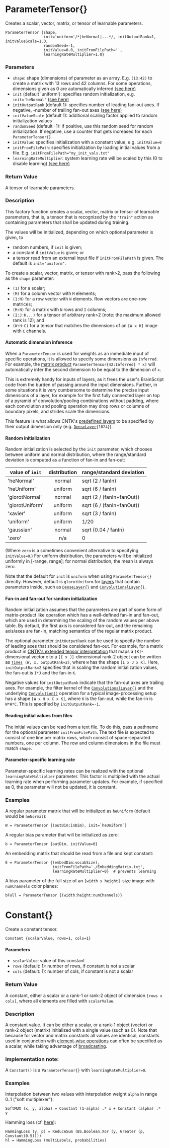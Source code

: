 # ParameterTensor{}

Creates a scalar, vector, matrix, or tensor of learnable parameters.

    ParameterTensor {shape,
                     init='uniform'/*|heNormal|...*/, initOutputRank=1, initValueScale=1.0,
                     randomSeed=-1,
                     initValue=0.0, initFromFilePath='',
                     learningRateMultiplier=1.0}

### Parameters

* `shape`: shape (dimensions) of parameter as an array. E.g. `(13:42)` to create a matrix with 13 rows and 42 columns. For some operations, dimensions given as 0 are automatically inferred [(see here)](#automatic-dimension-inference)
* `init` (default 'uniform'): specifies random initialization, e.g. `init='heNormal'` [(see here)](#random-initialization)
* `initOutputRank` (default 1): specifies number of leading fan-out axes. If negative, -number of trailing fan-out axes [(see here)](#fan-in-and-fan-out-for-random-initialization)
* `initValueScale` (default 1): additional scaling factor applied to random initialization values
* `randomSeed` (default -1): if positive, use this random seed for random initialization. If negative, use a counter that gets increased for each `ParameterTensor{}`
* `initValue`: specifies initialization with a constant value, e.g. `initValue=0`
* `initFromFilePath`: specifies initialization by loading initial values from a file. E.g. `initFromFilePath="my_init_vals.txt"`
* `learningRateMultiplier`: system learning rate will be scaled by this (0 to disable learning) [(see here)](#parameter-specific-learning-rate)

### Return Value

A tensor of learnable parameters.

### Description

This factory function creates a scalar, vector, matrix or tensor of learnable parameters, that is,
a tensor that is recognized by the `"train"` action as containing parameters
that shall be updated during training.

The values will be initialized, depending on which optional parameter is given, to
* random numbers, if `init` is given;
* a constant if `initValue` is given; or
* a tensor read from an external input file if `initFromFilePath` is given.
The default is `init="uniform"`.

To create a scalar, vector, matrix, or tensor with rank>2, pass the following as the `shape` parameter:
* `(1)` for a scalar;
* `(M)` for a column vector with `M` elements;
* `(1:N)` for a row vector with `N` elements. Row vectors are one-row matrices;
* `(M:N)` for a matrix with `N` rows and `I` columns;
* `(I:J:K...)` for a tensor of arbitrary rank>2 (note: the maximum allowed rank is 12); and
* `(W:H:C)` for a tensor that matches the dimensions of an `[W x H]` image with `C` channels.

#### Automatic dimension inference
When a `ParameterTensor` is used for weights as an immediate input of specific operations, it is allowed to specify
some dimensions as `Inferred`. For example, the [matrix product](./Times-And-TransposeTimes) `ParameterTensor{42:Inferred} * x)`
will automatically infer the second dimension to be equal to the dimension of `x`.

This is extremely handy for inputs of layers,
as it frees the user's BrainScript code from the burden of
passing around the input dimensions.
Further, in some situations it is very cumbersome to determine the precise input dimensions of a layer,
for example for the first fully connected layer on top of a pyramid of convolution/pooling combinations
without padding, where each convolution and pooling operation may drop rows or columns of boundary
pixels, and strides scale the dimensions.

This feature is what allows CNTK's [predefined layers](./Layers-Reference) to be specified by their output dimension only
(e.g. [`DenseLayer`](./BrainScript-Layers-Reference.md#denselayer-linearlayer)`{1024}`).

#### Random initialization
Random initialization is selected by the `init` parameter,
which chooses between uniform and normal distribution,
where the range/standard deviation is computed as a function of fan-in and fan-out:

| value of `init` | distribution  | range/standard deviation  |
| --------------- |:-------------:| ------------------------- |
| 'heNormal'      | normal        | sqrt (2 / fanIn)          |
| 'heUniform'     | uniform       | sqrt (6 / fanIn)          |
| 'glorotNormal'  | normal        | sqrt (2 / (fanIn+fanOut)) |
| 'glorotUniform' | uniform       | sqrt (6 / (fanIn+fanOut)) |
| 'xavier'        | uniform       | sqrt (3 / fanIn)          |
| 'uniform'       | uniform       | 1/20                      |
| 'gaussian'      | normal        | sqrt (0.04 / fanIn)       |
| 'zero'          | n/a           | 0                         |

(Where `zero` is a sometimes convenient alternative to specifying `initValue=0`.) For uniform distribution, the parameters will be initialized uniformly in [-range, range]; for normal distribution, the mean is always zero. 

Note that the default for `init` is `uniform` when using `ParameterTensor{}` directly.
However, default is `glorotUniform` for [layers](./Layers-Reference) that contain parameters inside, such as [`DenseLayer{}`](./BrainScript-Layers-Reference.md#denselayer-linearlayer) and [`ConvolutionalLayer{}`](./BrainScript-Layers-Reference.md#convolutionallayer).

#### Fan-in and fan-out for random initialization
Random initialization assumes that the parameters are part of some form of matrix-product like operation
which has a well-defined fan-in and fan-out, which are used in determining the scaling of the random values
per above table.
By default, the first axis is considered fan-out, and the remaining axis/axes are fan-in, matching
semantics of the regular matrix product.

The optional parameter `initOutputRank` can be used to specify the number of leading axes that
should be considered fan-out.
For example, for a matrix product in [CNTK's extended tensor interpretation](./Times-and-TransposeTimes#extended-interpretation-of-matrix-product-for-tensors-of-rank--2) that maps a `[K]`-dimensional vector `x`
to a `[I x J]`-dimensional rank-2 object can be written as [`Times`](./Times-and-TransposeTimes)` (W, x, outputRank=2)`,
where `W` has the shape `[I x J x K]`.
Here, `initOutputRank=2` specifies that in scaling the random initialization values,
the fan-out is `I*J` and the fan-in `K`.

Negative values for `initOutputRank` indicate that the fan-out axes are trailing axes. For example,
the filter kernel of the [`ConvolutionalLayer{}`](./BrainScript-Layers-Reference.md#convolutionallayer) and the underlying [`Convolution()`](./Convolution)  operation
for a typical image-processing setup
has a shape `[W x H x C x K]`, where `K` is the fan-out, while the fan-in is `W*H*C`.
This is specified by `initOutputRank=-1`.

#### Reading initial values from files
The initial values can be read from a text file. To do this, pass a pathname for the optional
parameter `initFromFilePath`.
The text file is expected to consist of one line per matrix rows, which consist of space-separated numbers, one per column.
The row and column dimensions in the file must match `shape`.

#### Parameter-specific learning rate
Parameter-specific learning rates can be realized with the optional `learningRateMultiplier` parameter.
This factor is multiplied with the actual learning rate when performing parameter updates.
For example, if specified as 0, the parameter will not be updated, it is constant.

### Examples

A regular parameter matrix that will be initialized as `heUniform` (default would be `heNormal`):

    W = ParameterTensor {(outDim:inDim), init=`heUniform`}

A regular bias parameter that will be initialized as zero:

    b = ParameterTensor {outDim, initValue=0}

An embedding matrix that should be read from a file and kept constant:

    E = ParameterTensor {(embedDim:vocabSize),
                         initFromFilePath='./EmbeddingMatrix.txt',
                         learningRateMultiplier=0}  # prevents learning

A bias parameter of the full size of an `[width x height]`-size image with `numChannels` color planes:

    bFull = ParameterTensor {(width:height:numChannels)}

# Constant{}

Create a constant tensor.

    Constant {scalarValue, rows=1, cols=1}

#### Parameters

* `scalarValue`: value of this constant
* `rows` (default: 1): number of rows, if constant is not a scalar
* `cols` (default: 1): number of cols, if constant is not a scalar

### Return Value

A constant, either a scalar or a rank-1 or rank-2 object of dimension `[rows x cols]`, where all elements are
filled with `scalarValue`.

### Description

A constant value.
It can be either a scalar, or a rank-1 object (vector) or rank-2 object (matrix) initialized with a single value (such as 0).
Note that because for vector and matrix constants all values are identical,
constants used in conjunction with [element-wise operations](./Binary-Operations) can often be specified as a scalar,
while  taking advantage of [broadcasting](./Binary-Operations#broadcasting-semantics).

### Implementation note:

A `Constant()` is a `ParameterTensor{}` with `learningRateMultiplier=0`.

### Examples

Interpolation between two values with interpolation weight `alpha` in range 0..1 ("soft multiplexer"):

    SoftMUX (x, y, alpha) = Constant (1-alpha) .* x + Constant (alpha) .* y

Hamming loss (cf. [here](./Train-a-multilabel-classifier)):

    HammingLoss (y, p) = ReduceSum (BS.Boolean.Xor (y, Greater (p, Constant(0.5))))
    hl = HammingLoss (multiLabels, probabilities)
